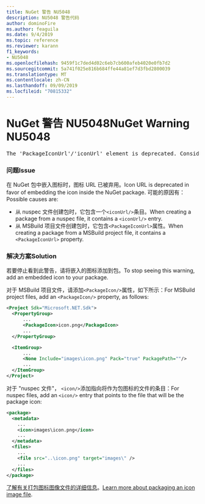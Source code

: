 ```yaml
---
title: NuGet 警告 NU5048
description: NU5048 警告代码
author: dominoFire
ms.author: feaguila
ms.date: 9/4/2019
ms.topic: reference
ms.reviewer: karann
f1_keywords:
- NU5048
ms.openlocfilehash: 9459f1c7ded4d02c6eb7cb600afeb4020e0fb7d2
ms.sourcegitcommit: 5a741f025e816b684ffe44a81ef7d3fbd2800039
ms.translationtype: MT
ms.contentlocale: zh-CN
ms.lasthandoff: 09/09/2019
ms.locfileid: "70815332"
---
```

# <a name="nuget-warning-nu5048"></a><span data-ttu-id="3e740-103">NuGet 警告 NU5048</span><span class="sxs-lookup"><span data-stu-id="3e740-103">NuGet Warning NU5048</span></span>

<pre>The 'PackageIconUrl'/'iconUrl' element is deprecated. Consider using the 'PackageIcon'/'icon' element instead. Learn more at https://aka.ms/deprecateIconUrl</pre>


### <a name="issue"></a><span data-ttu-id="3e740-104">问题</span><span class="sxs-lookup"><span data-stu-id="3e740-104">Issue</span></span>

<span data-ttu-id="3e740-105">在 NuGet 包中嵌入图标时，图标 URL 已被弃用。</span><span class="sxs-lookup"><span data-stu-id="3e740-105">Icon URL is deprecated in favor of embedding the icon inside the NuGet package.</span></span> <span data-ttu-id="3e740-106">可能的原因有：</span><span class="sxs-lookup"><span data-stu-id="3e740-106">Possible causes are:</span></span>

- <span data-ttu-id="3e740-107">从 nuspec 文件创建包时，它包含一个`<iconUrl/>`条目。</span><span class="sxs-lookup"><span data-stu-id="3e740-107">When creating a package from a nuspec file, it contains a `<iconUrl/>` entry.</span></span>
- <span data-ttu-id="3e740-108">从 MSBuild 项目文件创建包时，它包含`<PackageIconUrl>`属性。</span><span class="sxs-lookup"><span data-stu-id="3e740-108">When creating a package from a MSBuild project file, it contains a `<PackageIconUrl>` property.</span></span>


### <a name="solution"></a><span data-ttu-id="3e740-109">解决方案</span><span class="sxs-lookup"><span data-stu-id="3e740-109">Solution</span></span>

<span data-ttu-id="3e740-110">若要停止看到此警告，请将嵌入的图标添加到包。</span><span class="sxs-lookup"><span data-stu-id="3e740-110">To stop seeing this warning, add an embedded icon to your package.</span></span>

<span data-ttu-id="3e740-111">对于 MSBuild 项目文件，请添加`<PackageIcon/>`属性，如下所示：</span><span class="sxs-lookup"><span data-stu-id="3e740-111">For MSBuild project files, add an `<PackageIcon/>` property, as follows:</span></span>

```xml
<Project Sdk="Microsoft.NET.Sdk">
  <PropertyGroup>
      ...
      <PackageIcon>icon.png</PackageIcon>
      ...
  </PropertyGroup>

  <ItemGroup>
      ...
      <None Include="images\icon.png" Pack="true" PackagePath=""/>
      ...
  </ItemGroup>
</Project>
```

<span data-ttu-id="3e740-112">对于 "nuspec 文件"， `<icon/>`添加指向将作为包图标的文件的条目：</span><span class="sxs-lookup"><span data-stu-id="3e740-112">For nuspec files, add an `<icon/>` entry that points to the file that will be the package icon:</span></span>

```xml
<package>
  <metadata>
    ...
    <icon>images\icon.png</icon>
    ...
  </metadata>
  <files>
    ...
    <file src="..\icon.png" target="images\" />
    ...
  </files>
</package>
```

<span data-ttu-id="3e740-113">[了解有关打包图标图像文件的详细信息](../msbuild-targets.md#packing-an-icon-image-file)。</span><span class="sxs-lookup"><span data-stu-id="3e740-113">[Learn more about packaging an icon image file](../msbuild-targets.md#packing-an-icon-image-file).</span></span>
